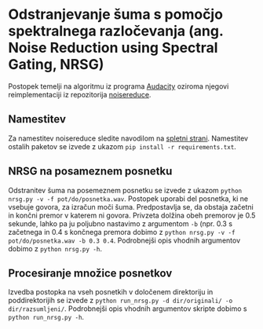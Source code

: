 # Odstranjevanje šuma s pomočjo spektralnega razločevanja (ang. Noise Reduction using Spectral Gating, NRSG)

Postopek temelji na algoritmu iz programa [Audacity](https://wiki.audacityteam.org/wiki/How_Audacity_Noise_Reduction_Works) oziroma njegovi reimplementaciji iz repozitorija [noisereduce](https://github.com/timsainb/noisereduce).

## Namestitev

Za namestitev noisereduce sledite navodilom na [spletni strani](https://github.com/timsainb/noisereduce). Namestitev ostalih paketov se izvede z ukazom ```pip install -r requirements.txt```.

## NRSG na posameznem posnetku

Odstranitev šuma na posemeznem posnetku se izvede z ukazom ```python nrsg.py -v -f pot/do/posnetka.wav```. Postopek uporabi del posnetka, ki ne vsebuje govora, za izračun moči šuma. Predpostavlja se, da obstaja začetni in končni premor v katerem ni govora. Privzeta dolžina obeh premorov je 0.5 sekunde, lahko pa ju poljubno nastavimo z argumentom ```-b``` (npr. 0.3 s začetnega in 0.4 s končnega premora dobimo z ```python nrsg.py -v -f pot/do/posnetka.wav -b 0.3 0.4```. Podrobnejši opis vhodnih argumentov dobimo z ```python nrsg.py -h```.

## Procesiranje množice posnetkov

Izvedba postopka na vseh posnetkih v določenem direktoriju in poddirektorijih se izvede z ```python run_nrsg.py -d dir/originali/ -o dir/razsumljeni/```. Podrobnejši opis vhodnih argumentov skripte dobimo s ```python run_nrsg.py -h```.
